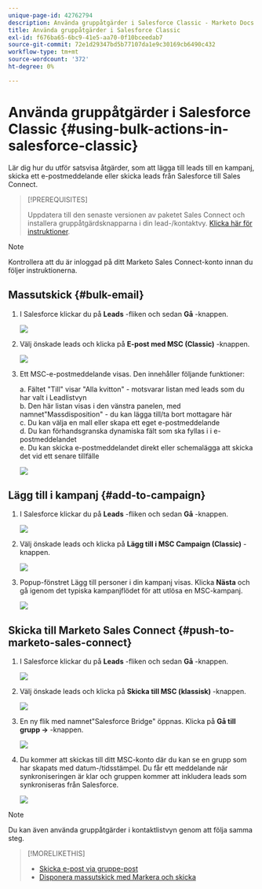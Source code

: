 ```yaml
---
unique-page-id: 42762794
description: Använda gruppåtgärder i Salesforce Classic - Marketo Docs - produktdokumentation
title: Använda gruppåtgärder i Salesforce Classic
exl-id: f676ba65-6bc9-41e5-aa70-0f10bceedab7
source-git-commit: 72e1d29347bd5b77107da1e9c30169cb6490c432
workflow-type: tm+mt
source-wordcount: '372'
ht-degree: 0%

---
```


# Använda gruppåtgärder i Salesforce Classic {#using-bulk-actions-in-salesforce-classic}

Lär dig hur du utför satsvisa åtgärder, som att lägga till leads till en kampanj, skicka ett e-postmeddelande eller skicka leads från Salesforce till Sales Connect.

>[!PREREQUISITES]
>
>Uppdatera till den senaste versionen av paketet Sales Connect och installera gruppåtgärdsknapparna i din lead-/kontaktvy. [Klicka här för instruktioner](https://s3.amazonaws.com/tout-user-store/salesforce/assets/Marketo+Sales+Engage+For+Salesforce_+Installation+and+Success+Guide.pdf).

>[!NOTE]
>
>Kontrollera att du är inloggad på ditt Marketo Sales Connect-konto innan du följer instruktionerna.

## Massutskick {#bulk-email}

1. I Salesforce klickar du på **Leads** -fliken och sedan **Gå** -knappen.

   ![](assets/one-5.png)

1. Välj önskade leads och klicka på **E-post med MSC (Classic)** -knappen.

   ![](assets/two-5.png)

1. Ett MSC-e-postmeddelande visas. Den innehåller följande funktioner:

   a. Fältet &quot;Till&quot; visar &quot;Alla kvitton&quot; - motsvarar listan med leads som du har valt i Leadlistvyn\
   b. Den här listan visas i den vänstra panelen, med namnet&quot;Massdisposition&quot; - du kan lägga till/ta bort mottagare här\
   c. Du kan välja en mall eller skapa ett eget e-postmeddelande\
   d. Du kan förhandsgranska dynamiska fält som ska fyllas i i e-postmeddelandet\
   e. Du kan skicka e-postmeddelandet direkt eller schemalägga att skicka det vid ett senare tillfälle

   ![](assets/three-4.png)

## Lägg till i kampanj {#add-to-campaign}

1. I Salesforce klickar du på **Leads** -fliken och sedan **Gå** -knappen.

   ![](assets/four-3.png)

1. Välj önskade leads och klicka på **Lägg till i MSC Campaign (Classic)** -knappen.

   ![](assets/five-3.png)

1. Popup-fönstret Lägg till personer i din kampanj visas. Klicka **Nästa** och gå igenom det typiska kampanjflödet för att utlösa en MSC-kampanj.

   ![](assets/six.png)

## Skicka till Marketo Sales Connect {#push-to-marketo-sales-connect}

1. I Salesforce klickar du på **Leads** -fliken och sedan **Gå** -knappen.

   ![](assets/seven-1.png)

1. Välj önskade leads och klicka på **Skicka till MSC (klassisk)** -knappen.

   ![](assets/eight-1.png)

1. En ny flik med namnet&quot;Salesforce Bridge&quot; öppnas. Klicka på **Gå till grupp →** -knappen.

   ![](assets/nine-1.png)

1. Du kommer att skickas till ditt MSC-konto där du kan se en grupp som har skapats med datum-/tidsstämpel. Du får ett meddelande när synkroniseringen är klar och gruppen kommer att inkludera leads som synkroniseras från Salesforce.

   ![](assets/ten.png)

>[!NOTE]
>
>Du kan även använda gruppåtgärder i kontaktlistvyn genom att följa samma steg.

>[!MORELIKETHIS]
>
>* [Skicka e-post via gruppe-post](/help/marketo/product-docs/marketo-sales-connect/email/using-the-compose-window/sending-emails-via-group-email.md)
>* [Disponera massutskick med Markera och skicka](/help/marketo/product-docs/marketo-sales-connect/email/using-the-compose-window/composing-bulk-emails-with-select-and-send.md#sending-emails)

